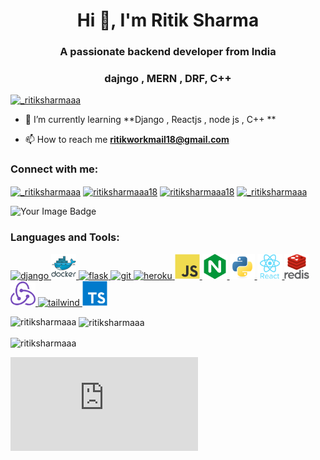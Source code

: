 
<h1 align="center">Hi 👋, I'm Ritik Sharma</h1>
<h3 align="center">A passionate  backend developer from India </h3>
<h3 align="center"> dajngo , MERN , DRF, C++  </h3>

<p align="left">
  <a href="https://twitter.com/_ritiksharmaaa" target="blank"><img src="https://img.shields.io/twitter/follow/_ritiksharmaaa?logo=twitter&style=for-the-badge" alt="_ritiksharmaaa" /></a> </p>

- 🌱 I’m currently learning **Django , Reactjs , node js , C++ **

- 📫 How to reach me **ritikworkmail18@gmail.com**

<h3 align="left">Connect with me:</h3>
<p align="left">
<a href="https://twitter.com/_ritiksharmaaa" target="blank"><img align="center" src="https://raw.githubusercontent.com/rahuldkjain/github-profile-readme-generator/master/src/images/icons/Social/twitter.svg" alt="_ritiksharmaaa" height="30" width="40" /></a>
<a href="https://linkedin.com/in/ritiksharmaaa18" target="blank"><img align="center" src="https://raw.githubusercontent.com/rahuldkjain/github-profile-readme-generator/master/src/images/icons/Social/linked-in-alt.svg" alt="ritiksharmaaa18" height="30" width="40" /></a>
<a href="https://fb.com/ritiksharmaaa18" target="blank"><img align="center" src="https://raw.githubusercontent.com/rahuldkjain/github-profile-readme-generator/master/src/images/icons/Social/facebook.svg" alt="ritiksharmaaa18" height="30" width="40" /></a>
<a href="https://instagram.com/_ritiksharmaaa" target="blank"><img align="center" src="https://raw.githubusercontent.com/rahuldkjain/github-profile-readme-generator/master/src/images/icons/Social/instagram.svg" alt="_ritiksharmaaa" height="30" width="40" /></a>
</p>
<img src="https://tryhackme-badges.s3.amazonaws.com/ritiksharmaaa.png" alt="Your Image Badge" />

<h3 align="left">Languages and Tools:</h3>
<p align="left"> <a href="https://www.djangoproject.com/" target="_blank" rel="noreferrer"> <img src="https://cdn.worldvectorlogo.com/logos/django.svg" alt="django" width="40" height="40"/> </a> <a href="https://www.docker.com/" target="_blank" rel="noreferrer"> <img src="https://raw.githubusercontent.com/devicons/devicon/master/icons/docker/docker-original-wordmark.svg" alt="docker" width="40" height="40"/> </a> <a href="https://flask.palletsprojects.com/" target="_blank" rel="noreferrer"> <img src="https://www.vectorlogo.zone/logos/pocoo_flask/pocoo_flask-icon.svg" alt="flask" width="40" height="40"/> </a> <a href="https://git-scm.com/" target="_blank" rel="noreferrer"> <img src="https://www.vectorlogo.zone/logos/git-scm/git-scm-icon.svg" alt="git" width="40" height="40"/> </a> <a href="https://heroku.com" target="_blank" rel="noreferrer"> <img src="https://www.vectorlogo.zone/logos/heroku/heroku-icon.svg" alt="heroku" width="40" height="40"/> </a> <a href="https://developer.mozilla.org/en-US/docs/Web/JavaScript" target="_blank" rel="noreferrer"> <img src="https://raw.githubusercontent.com/devicons/devicon/master/icons/javascript/javascript-original.svg" alt="javascript" width="40" height="40"/> </a> <a href="https://www.nginx.com" target="_blank" rel="noreferrer"> <img src="https://raw.githubusercontent.com/devicons/devicon/master/icons/nginx/nginx-original.svg" alt="nginx" width="40" height="40"/> </a> <a href="https://www.python.org" target="_blank" rel="noreferrer"> <img src="https://raw.githubusercontent.com/devicons/devicon/master/icons/python/python-original.svg" alt="python" width="40" height="40"/> </a> <a href="https://reactjs.org/" target="_blank" rel="noreferrer"> <img src="https://raw.githubusercontent.com/devicons/devicon/master/icons/react/react-original-wordmark.svg" alt="react" width="40" height="40"/> </a> <a href="https://redis.io" target="_blank" rel="noreferrer"> <img src="https://raw.githubusercontent.com/devicons/devicon/master/icons/redis/redis-original-wordmark.svg" alt="redis" width="40" height="40"/> </a> <a href="https://redux.js.org" target="_blank" rel="noreferrer"> <img src="https://raw.githubusercontent.com/devicons/devicon/master/icons/redux/redux-original.svg" alt="redux" width="40" height="40"/> </a> <a href="https://tailwindcss.com/" target="_blank" rel="noreferrer"> <img src="https://www.vectorlogo.zone/logos/tailwindcss/tailwindcss-icon.svg" alt="tailwind" width="40" height="40"/> </a> <a href="https://www.typescriptlang.org/" target="_blank" rel="noreferrer"> <img src="https://raw.githubusercontent.com/devicons/devicon/master/icons/typescript/typescript-original.svg" alt="typescript" width="40" height="40"/> </a> </p>

<p><img align="left" src="https://github-readme-stats.vercel.app/api/top-langs?username=ritiksharmaaa&show_icons=true&locale=en&layout=compact" alt="ritiksharmaaa" /></p>

<p>&nbsp;<img align="center" src="https://github-readme-stats.vercel.app/api?username=ritiksharmaaa&show_icons=true&locale=en" alt="ritiksharmaaa" /></p>

<p><img align="center" src="https://github-readme-streak-stats.herokuapp.com/?user=ritiksharmaaa&" alt="ritiksharmaaa" /></p>
  <iframe src="https://tryhackme.com/api/v2/badges/public-profile?userPublicId=4663821" style='border:none;'></iframe>

